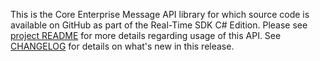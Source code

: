 This is the Core Enterprise Message API library for which source code is available on GitHub as part of the Real-Time SDK C# Edition. Please see [project README](https://github.com/Refinitiv/Real-Time-SDK/blob/master/CSharp/README.md) for more details regarding usage of this API. See [CHANGELOG](https://github.com/Refinitiv/Real-Time-SDK/blob/master/CSharp/CHANGELOG.md) for details on what's new in this release.